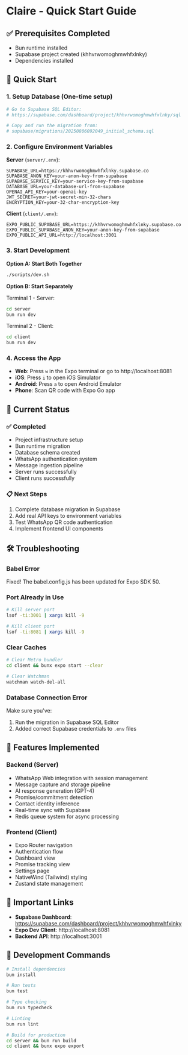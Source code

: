 # Claire - Quick Start Guide

## ✅ Prerequisites Completed
- Bun runtime installed
- Supabase project created (khhvrwomoghmwhfxlnky)
- Dependencies installed

## 🚀 Quick Start

### 1. Setup Database (One-time setup)
```bash
# Go to Supabase SQL Editor:
# https://supabase.com/dashboard/project/khhvrwomoghmwhfxlnky/sql

# Copy and run the migration from:
# supabase/migrations/20250806092049_initial_schema.sql
```

### 2. Configure Environment Variables

**Server** (`server/.env`):
```env
SUPABASE_URL=https://khhvrwomoghmwhfxlnky.supabase.co
SUPABASE_ANON_KEY=your-anon-key-from-supabase
SUPABASE_SERVICE_KEY=your-service-key-from-supabase
DATABASE_URL=your-database-url-from-supabase
OPENAI_API_KEY=your-openai-key
JWT_SECRET=your-jwt-secret-min-32-chars
ENCRYPTION_KEY=your-32-char-encryption-key
```

**Client** (`client/.env`):
```env
EXPO_PUBLIC_SUPABASE_URL=https://khhvrwomoghmwhfxlnky.supabase.co
EXPO_PUBLIC_SUPABASE_ANON_KEY=your-anon-key-from-supabase
EXPO_PUBLIC_API_URL=http://localhost:3001
```

### 3. Start Development

**Option A: Start Both Together**
```bash
./scripts/dev.sh
```

**Option B: Start Separately**

Terminal 1 - Server:
```bash
cd server
bun run dev
```

Terminal 2 - Client:
```bash
cd client
bun run dev
```

### 4. Access the App

- **Web**: Press `w` in the Expo terminal or go to http://localhost:8081
- **iOS**: Press `i` to open iOS Simulator
- **Android**: Press `a` to open Android Emulator
- **Phone**: Scan QR code with Expo Go app

## 🎯 Current Status

### ✅ Completed
- Project infrastructure setup
- Bun runtime migration
- Database schema created
- WhatsApp authentication system
- Message ingestion pipeline
- Server runs successfully
- Client runs successfully

### 📋 Next Steps
1. Complete database migration in Supabase
2. Add real API keys to environment variables
3. Test WhatsApp QR code authentication
4. Implement frontend UI components

## 🛠️ Troubleshooting

### Babel Error
Fixed! The babel.config.js has been updated for Expo SDK 50.

### Port Already in Use
```bash
# Kill server port
lsof -ti:3001 | xargs kill -9

# Kill client port
lsof -ti:8081 | xargs kill -9
```

### Clear Caches
```bash
# Clear Metro bundler
cd client && bunx expo start --clear

# Clear Watchman
watchman watch-del-all
```

### Database Connection Error
Make sure you've:
1. Run the migration in Supabase SQL Editor
2. Added correct Supabase credentials to `.env` files

## 📱 Features Implemented

### Backend (Server)
- WhatsApp Web integration with session management
- Message capture and storage pipeline
- AI response generation (GPT-4)
- Promise/commitment detection
- Contact identity inference
- Real-time sync with Supabase
- Redis queue system for async processing

### Frontend (Client)
- Expo Router navigation
- Authentication flow
- Dashboard view
- Promise tracking view
- Settings page
- NativeWind (Tailwind) styling
- Zustand state management

## 🔗 Important Links
- **Supabase Dashboard**: https://supabase.com/dashboard/project/khhvrwomoghmwhfxlnky
- **Expo Dev Client**: http://localhost:8081
- **Backend API**: http://localhost:3001

## 📝 Development Commands

```bash
# Install dependencies
bun install

# Run tests
bun test

# Type checking
bun run typecheck

# Linting
bun run lint

# Build for production
cd server && bun run build
cd client && bunx expo export
```